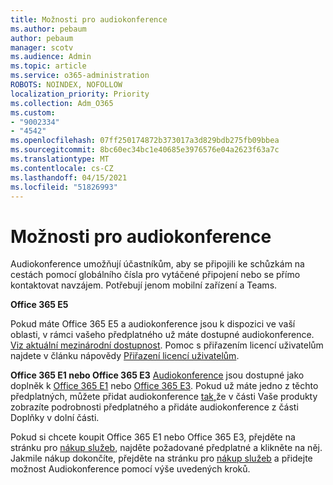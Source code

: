 ```yaml
---
title: Možnosti pro audiokonference
ms.author: pebaum
author: pebaum
manager: scotv
ms.audience: Admin
ms.topic: article
ms.service: o365-administration
ROBOTS: NOINDEX, NOFOLLOW
localization_priority: Priority
ms.collection: Adm_O365
ms.custom:
- "9002334"
- "4542"
ms.openlocfilehash: 07ff250174872b373017a3d829bdb275fb09bbea
ms.sourcegitcommit: 8bc60ec34bc1e40685e3976576e04a2623f63a7c
ms.translationtype: MT
ms.contentlocale: cs-CZ
ms.lasthandoff: 04/15/2021
ms.locfileid: "51826993"
---
```

# <a name="options-for-audio-conferencing"></a>Možnosti pro audiokonference

Audiokonference umožňují účastníkům, aby se připojili ke schůzkám na cestách pomocí globálního čísla pro vytáčené připojení nebo se přímo kontaktovat navzájem. Potřebují jenom mobilní zařízení a Teams.

**Office 365 E5**

Pokud máte Office 365 E5 a audiokonference jsou k dispozici ve vaší oblasti, v rámci vašeho předplatného už máte dostupné audiokonference. [Viz aktuální mezinárodní dostupnost](https://go.microsoft.com/fwlink/p/?LinkID=839556). Pomoc s přiřazením licencí uživatelům najdete v článku nápovědy [Přiřazení licencí uživatelům](https://docs.microsoft.com/microsoft-365/admin/manage/assign-licenses-to-users).

**Office 365 E1 nebo Office 365 E3**
[Audiokonference](https://docs.microsoft.com/microsoftteams/audio-conferencing-in-office-365) jsou dostupné jako doplněk k [Office 365 E1](https://www.microsoft.com/microsoft-365/business/office-365-enterprise-e1-business-software) nebo [Office 365 E3](https://www.microsoft.com/microsoft-365/business/office-365-enterprise-e3-business-software).  Pokud už máte jedno z těchto předplatných, můžete přidat audiokonference [tak,](https://go.microsoft.com/fwlink/p/?linkid=842054)že v části Vaše produkty zobrazíte podrobnosti předplatného a přidáte audiokonference z části Doplňky v dolní části.

Pokud si chcete koupit Office 365 E1 nebo Office 365 E3, přejděte na stránku pro [nákup služeb](https://go.microsoft.com/fwlink/p/?linkid=868433), najděte požadované předplatné a klikněte na něj.  Jakmile nákup dokončíte, přejděte na stránku pro [nákup služeb](https://go.microsoft.com/fwlink/p/?linkid=868433) a přidejte možnost Audiokonference pomocí výše uvedených kroků.
